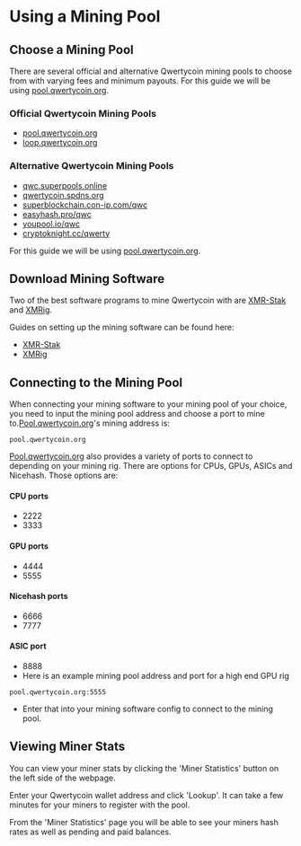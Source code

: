 # Using a Mining Pool

## Choose a Mining Pool

There are several official and alternative Qwertycoin mining pools to choose from with varying fees and minimum payouts. For this guide we will be using [pool.qwertycoin.org](http://pool.qwertycoin.org/).

### Official Qwertycoin Mining Pools

* [pool.qwertycoin.org](http://pool.qwertycoin.org/)
* [loop.qwertycoin.org](http://loop.qwertycoin.org/)

### Alternative Qwertycoin Mining Pools

* [qwc.superpools.online](http://qwc.superpools.online/)
* [qwertycoin.spdns.org](http://qwertycoin.spdns.org/)
* [superblockchain.con-ip.com/qwc](http://superblockchain.con-ip.com/qwc)
* [easyhash.pro/qwc](http://easyhash.pro/qwc)
* [youpool.io/qwc](http://youpool.io/qwc)
* [cryptoknight.cc/qwerty](http://cryptoknight.cc/qwerty)

For this guide we will be using [pool.qwertycoin.org](http://pool.qwertycoin.org/).

## Download Mining Software

Two of the best software programs to mine Qwertycoin with are [XMR-Stak](https://www.xmrstak.com/) and [XMRig](https://xmrig.com/).

Guides on setting up the mining software can be found here:

* [XMR-Stak](xmr-stak.md)
* [XMRig](xmrig.md)

## Connecting to the Mining Pool

When connecting your mining software to your mining pool of your choice, you need to input the mining pool address and choose a port to mine to.[Pool.qwertycoin.org](http://pool.qwertycoin.org/)'s mining address is:

```text
pool.qwertycoin.org
```

[Pool.qwertycoin.org](http://pool.qwertycoin.org/) also provides a variety of ports to connect to depending on your mining rig. There are options for CPUs, GPUs, ASICs and Nicehash. Those options are:

#### CPU ports

* 2222
* 3333

#### GPU ports

* 4444
* 5555

#### Nicehash ports

* 6666
* 7777

#### ASIC port

* 8888
* Here is an example mining pool address and port for a high end GPU rig

```text
pool.qwertycoin.org:5555
```

* Enter that into your mining software config to connect to the mining pool.

## Viewing Miner Stats

You can view your miner stats by clicking the 'Miner Statistics' button on the left side of the webpage.

Enter your Qwertycoin wallet address and click 'Lookup'. It can take a few minutes for your miners to register with the pool.

From the 'Miner Statistics' page you will be able to see your miners hash rates as well as pending and paid balances.

